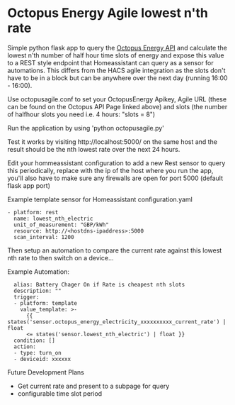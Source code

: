 # Octopus Energy Agile lowest n'th rate 

Simple python flask app to query the [Octopus Energy API](https://octopus.energy/dashboard/new/accounts/personal-details/api-access) and calculate the lowest n'th number of half hour time slots of energy and expose this value to a REST style endpoint that Homeassistant can query as a sensor for automations. This differs from the HACS agile integration as the slots don't have to be in a block but can be anywhere over the next day (running 16:00 - 16:00). 

Use octopusagile.conf to set your OctopusEnergy Apikey, Agile URL (these can be found on the Octopus API Page linked above) and slots (the number of halfhour slots you need i.e. 4 hours: "slots = 8")

Run the application by using 'python octopusagile.py'

Test it works by visiting http://localhost:5000/ on the same host and the result should be the nth lowest rate over the next 24 hours.

Edit your hommeassistant configuration to add a new Rest sensor to query this periodically, replace <hostdns-ipaddress> with the ip of the host where you run the app, you'll also have to make sure any firewalls are open for port 5000 (default flask app port)

Example template sensor for Homeassistant configuration.yaml

```
- platform: rest
  name: lowest_nth_electric
  unit_of_measurement: "GBP/kWh"
  resource: http://<hostdns-ipaddress>:5000
  scan_interval: 1200
```

Then setup an automation to compare the current rate against this lowest nth rate to then switch on a device...

Example Automation:
```
  alias: Battery Chager On if Rate is cheapest nth slots
  description: ""
  trigger:
  - platform: template
    value_template: >-
      {{ states('sensor.octopus_energy_electricity_xxxxxxxxxx_current_rate') | float
      <= states('sensor.lowest_nth_electric') | float }}
  condition: [] 
  action:
  - type: turn_on
  - deviceid: xxxxxx
```
Future Development Plans
- Get current rate and present to a subpage for query
- configurable time slot period
               
